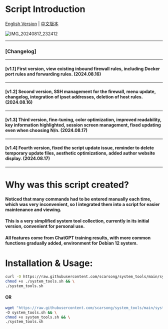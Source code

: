 # Script Introduction

[English Version](#) | [中文版本](#) <!-- 切换按钮 -->

<div id="english" style="display:block;">
  
![IMG_20240817_232412](https://github.com/user-attachments/assets/0aade54f-aa7a-4889-929f-180b1644897f)

---

### [Changelog]

---

#### [v1.1] First version, view existing inbound firewall rules, including Docker port rules and forwarding rules. (2024.08.16)

---

#### [v1.2] Second version, SSH management for the firewall, menu update, changelog, integration of ipset addresses, deletion of host rules. (2024.08.16)

---

#### [v1.3] Third version, fine-tuning, color optimization, improved readability, key information highlighted, session screen management, fixed updating even when choosing N/n. (2024.08.17)

---

#### [v1.4] Fourth version, fixed the script update issue, reminder to delete temporary update files, aesthetic optimizations, added author website display. (2024.08.17)

---

# Why was this script created?

#### Noticed that many commands had to be entered manually each time, which was very inconvenient, so I integrated them into a script for easier maintenance and viewing.
#### This is a very simplified system tool collection, currently in its initial version, convenient for personal use.
#### All features come from ChatGPT training results, with more common functions gradually added, environment for Debian 12 system.

# Installation & Usage:

```bash
curl -O https://raw.githubusercontent.com/scarsong/system_tools/main/system_tools.sh && \
chmod +x ./system_tools.sh && \
./system_tools.sh
```
#### OR
```bash
wget "https://raw.githubusercontent.com/scarsong/system_tools/main/system_tools.sh?$(date +%s)" \
-O system_tools.sh && \
chmod +x system_tools.sh && \
./system_tools.sh
```

